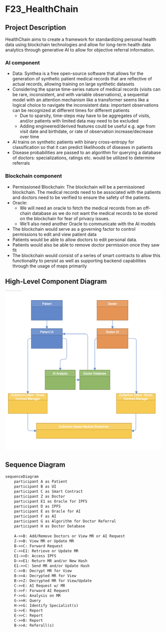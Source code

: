 # F23_HealthChain

## Project Description

HealthChain aims to create a framework for standardizing personal health data using blockchain technologies and allow for long-term health data analytics through generative AI to allow for objective referral information.

### AI component

- Data: Synthea is a free open-source software that allows for the generation of synthetic patient medical records that are reflective of actual records, allowing training on large synthetic datasets
- Considering the sparse time-series nature of medical records (visits can be rare, inconsistent, and with variable observations), a sequential model with an attention mechanism like a transformer seems like a logical choice to navigate the inconsistent data: important observations can be recognized at different times for different patients
  - Due to sparsity, time-steps may have to be aggregates of visits, and/or patients with limited data may need to be excluded  
  - Adding engineered/derived features could be useful e.g. age from visit date and birthdate, or rate of observation increase/decrease over time
- AI trains on synthetic patients with binary cross-entropy for classification so that it can predict likelihoods of diseases in patients
- Disease probabilities are passed to an algorithm for querying a database of doctors: specializations, ratings etc. would be utilized to determine referrals

### Blockchain component

- Permissioned Blockchain: The blockchain will be a permissioned blockchain. The medical records need to be associated with the patients and doctors need to be verified to ensure the safety of the patients.
- Oracle:
  - We will need an oracle to fetch the medical records from an off-chain database as we do not want the medical records to be stored on the blockchain for fear of privacy issues.
  - We’ll also need another Oracle to communicate with the AI models
- The blockchain would serve as a governing factor to control permissions to edit and view patient data
- Patients would be able to allow doctors to edit personal data. 
- Patients would also be able to remove doctor permission once they saw fit
- The blockchain would consist of a series of smart contracts to allow this functionality to persist as well as supporting backend capabilities through the usage of maps primarily

## High-Level Component Diagram

<img src="./imgs/high_level_component_diagram.png">

## Sequence Diagram

```mermaid
sequenceDiagram
    participant A as Patient
    participant B as UI
    participant C as Smart Contract
    participant Z as Doctor
    participant E1 as Oracle for IPFS
    participant D as IPFS
    participant E as Oracle for AI
    participant F as AI
    participant G as Algorithm for Doctor Referral
    participant H as Doctor Database

    A->>B: Add/Remove Doctors or View MR or AI Request
    Z->>B: View MR or Update MR
    B->>C: Forward Request
    C->>E1: Retrieve or Update MR
    E1->>D: Access IPFS
    D->>E1: Return MR and/or New Hash
    E1->>C: Send MR and/or Update Hash
    C->>B: Decrypt MR for View
    B->>A: Decrypted MR for View
    B->>Z: Decrypted MR for View/Update
    C->>E: AI Request w/ MR
    E->>F: Forward AI Request
    F->>G: Analysis on MR
    G->>H: Query
    H->>G: Identify Specialist(s)
    G->>E: Report
    E->>C: Report
    C->>B: Report
    B->>A: Referall(s)
```
